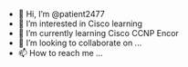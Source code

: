 - 👋 Hi, I’m @patient2477
- 👀 I’m interested in Cisco learning
- 🌱 I’m currently learning Cisco CCNP Encor
- 💞️ I’m looking to collaborate on ...
- 📫 How to reach me ...

<!---
patient2477/patient2477 is a ✨ special ✨ repository because its `README.md` (this file) appears on your GitHub profile.
You can click the Preview link to take a look at your changes.
--->
